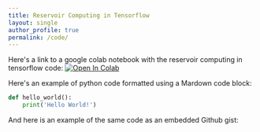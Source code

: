 ```yaml
---
title: Reservoir Computing in Tensorflow
layout: single
author_profile: true
permalink: /code/
---
```

Here's a link to a google colab notebook with the reservoir computing in tensorflow code: [![Open In Colab](https://colab.research.google.com/assets/colab-badge.svg)](https://githubtocolab.com/awikner/awikner.github.io/blob/master/_src/reservoir_tensorflow.ipynb)

Here's an example of python code formatted using a Mardown code block:
```python
def hello_world():
    print('Hello World!')
```

And here is an example of the same code as an embedded Github gist:
<script src="https://gist.github.com/awikner/f20a81ef71c8156cc38619a1570bb96f.js"></script>
